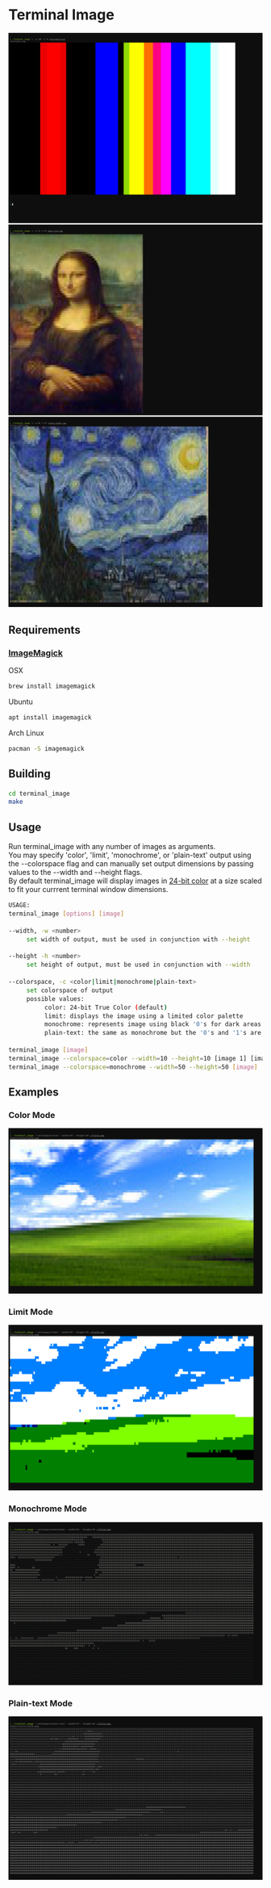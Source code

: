 # Terminal Image

![Example output using a color table image](docs/images/example_color-table.png)
![Example output using an image of Mona Lisa](docs/images/example_mona-lisa.png)
![Example output using an image of Starry Night](docs/images/example_starry-night.png)

## Requirements

### [ImageMagick](https://github.com/ImageMagick/ImageMagick)

OSX
```bash
brew install imagemagick
```
Ubuntu
```bash
apt install imagemagick
```
Arch Linux
```bash
pacman -S imagemagick
```

## Building

```bash
cd terminal_image
make
```

## Usage

Run terminal_image with any number of images as arguments.  
You may specify 'color', 'limit', 'monochrome', or 'plain-text' output using the --colorspace flag and can manually set output dimensions by passing values to the --width and --height flags.  
By default terminal_image will display images in [24-bit color](https://gist.github.com/XVilka/8346728) at a size scaled to fit your currrent terminal window dimensions.  

```bash
USAGE:
terminal_image [options] [image]

--width, -w <number>
     set width of output, must be used in conjunction with --height

--height -h <number>
     set height of output, must be used in conjunction with --width

--colorspace, -c <color|limit|monochrome|plain-text>
     set colorspace of output
     possible values:
          color: 24-bit True Color (default)
          limit: displays the image using a limited color palette
          monochrome: represents image using black '0's for dark areas and white '1's for light areas
          plain-text: the same as monochrome but the '0's and '1's are not colored

terminal_image [image]                                                                   # display an image in color scaled to fit your terminal window
terminal_image --colorspace=color --width=10 --height=10 [image 1] [image 2] [image 3]   # display multiple images in color at 10x10 scale
terminal_image --colorspace=monochrome --width=50 --height=50 [image]                    # display an image in monochrome mode at 50x50 scale
```

## Examples

### Color Mode
![Color mode example image](docs/images/example_color.png)

### Limit Mode
![Limit mode example image](docs/images/example_limit.png)

### Monochrome Mode
![Monochrome mode example image](docs/images/example_monochrome.png)

### Plain-text Mode
![Plain-text mode example image](docs/images/example_plain-text.png)
